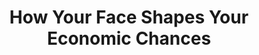 ---
categories: articles
type: link
thumbnail_url: http://cdn.theatlantic.com/static/newsroom/img/mt/2014/08/RTR33VG7_1/lead_large.jpg?n9plfx
url: http://www.theatlantic.com/business/archive/2014/08/the-economics-of-your-face/375450/
description: Beauty, closely studied, seems nearly indistinguishable from quick math. Men seem to prefer women with a low waist-to-hip ratio. Women prefer men with optimally long jaws. For reasons we don't entirely understand, humans find symmetrical faces consistently bewitching. A 2005 study found women can accurately guess the symmetry of a man's face just by smelling his tee-shirt.
version: 1.0
author_url: http://www.theatlantic.com/derek-thompson/
author_name: Derek Thompson
provider_url: http://www.theatlantic.com
provider_name: Theatlantic
thumbnail_height: 394
title: How Your Face Shapes Your Economic Chances
thumbnail_width: 615
---